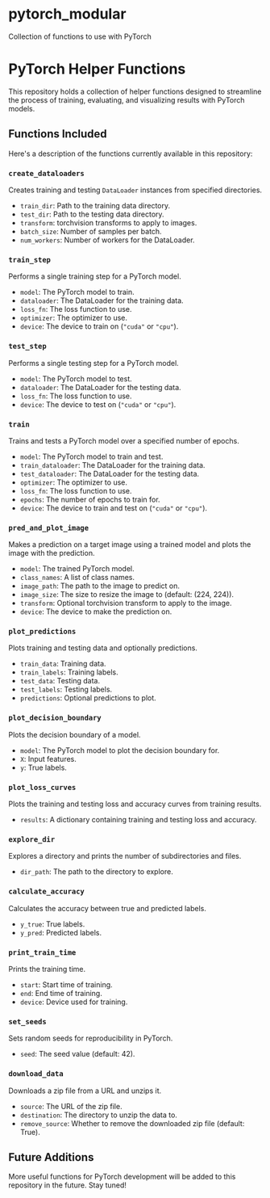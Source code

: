 # pytorch_modular
Collection of functions to use with PyTorch

# PyTorch Helper Functions

This repository holds a collection of helper functions designed to streamline the process of training, evaluating, and visualizing results with PyTorch models.

## Functions Included

Here's a description of the functions currently available in this repository:

### `create_dataloaders`

Creates training and testing `DataLoader` instances from specified directories.

- `train_dir`: Path to the training data directory.
- `test_dir`: Path to the testing data directory.
- `transform`: torchvision transforms to apply to images.
- `batch_size`: Number of samples per batch.
- `num_workers`: Number of workers for the DataLoader.

### `train_step`

Performs a single training step for a PyTorch model.

- `model`: The PyTorch model to train.
- `dataloader`: The DataLoader for the training data.
- `loss_fn`: The loss function to use.
- `optimizer`: The optimizer to use.
- `device`: The device to train on (`"cuda"` or `"cpu"`).

### `test_step`

Performs a single testing step for a PyTorch model.

- `model`: The PyTorch model to test.
- `dataloader`: The DataLoader for the testing data.
- `loss_fn`: The loss function to use.
- `device`: The device to test on (`"cuda"` or `"cpu"`).

### `train`

Trains and tests a PyTorch model over a specified number of epochs.

- `model`: The PyTorch model to train and test.
- `train_dataloader`: The DataLoader for the training data.
- `test_dataloader`: The DataLoader for the testing data.
- `optimizer`: The optimizer to use.
- `loss_fn`: The loss function to use.
- `epochs`: The number of epochs to train for.
- `device`: The device to train and test on (`"cuda"` or `"cpu"`).

### `pred_and_plot_image`

Makes a prediction on a target image using a trained model and plots the image with the prediction.

- `model`: The trained PyTorch model.
- `class_names`: A list of class names.
- `image_path`: The path to the image to predict on.
- `image_size`: The size to resize the image to (default: (224, 224)).
- `transform`: Optional torchvision transform to apply to the image.
- `device`: The device to make the prediction on.

### `plot_predictions`

Plots training and testing data and optionally predictions.

- `train_data`: Training data.
- `train_labels`: Training labels.
- `test_data`: Testing data.
- `test_labels`: Testing labels.
- `predictions`: Optional predictions to plot.

### `plot_decision_boundary`

Plots the decision boundary of a model.

- `model`: The PyTorch model to plot the decision boundary for.
- `X`: Input features.
- `y`: True labels.

### `plot_loss_curves`

Plots the training and testing loss and accuracy curves from training results.

- `results`: A dictionary containing training and testing loss and accuracy.

### `explore_dir`

Explores a directory and prints the number of subdirectories and files.

- `dir_path`: The path to the directory to explore.

### `calculate_accuracy`

Calculates the accuracy between true and predicted labels.

- `y_true`: True labels.
- `y_pred`: Predicted labels.

### `print_train_time`

Prints the training time.

- `start`: Start time of training.
- `end`: End time of training.
- `device`: Device used for training.

### `set_seeds`

Sets random seeds for reproducibility in PyTorch.

- `seed`: The seed value (default: 42).

### `download_data`

Downloads a zip file from a URL and unzips it.

- `source`: The URL of the zip file.
- `destination`: The directory to unzip the data to.
- `remove_source`: Whether to remove the downloaded zip file (default: True).

## Future Additions

More useful functions for PyTorch development will be added to this repository in the future. Stay tuned!
